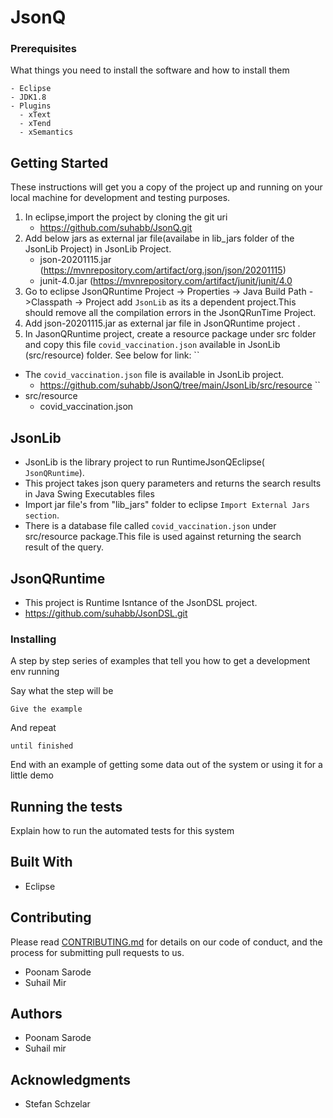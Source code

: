# JsonQ

### Prerequisites

What things you need to install the software and how to install them

```
- Eclipse
- JDK1.8
- Plugins
  - xText
  - xTend
  - xSemantics    
```

## Getting Started

These instructions will get you a copy of the project up and running on your local machine for development and testing purposes. 

1. In eclipse,import the project by cloning the git uri
      - https://github.com/suhabb/JsonQ.git
2. Add below jars as external jar file(availabe in lib_jars folder of the JsonLib Project) in JsonLib Project.
    - json-20201115.jar (https://mvnrepository.com/artifact/org.json/json/20201115)
    - junit-4.0.jar (https://mvnrepository.com/artifact/junit/junit/4.0
3. Go to eclipse JsonQRuntime Project -> Properties -> Java Build Path ->Classpath -> Project add `JsonLib` as its a dependent project.This should remove all the compilation errors in the JsonQRunTime Project.
4. Add json-20201115.jar as external jar file in JsonQRuntime project .
5.  In JasonQRuntime project, create a resource package under src folder and copy this file ``covid_vaccination.json`` available in JsonLib (src/resource) folder. See below for link:
 ``  
   - The ``covid_vaccination.json`` file is available in JsonLib project.
      - https://github.com/suhabb/JsonQ/tree/main/JsonLib/src/resource
  ``
  - src/resource
      - covid_vaccination.json
  
## JsonLib
  - JsonLib is the library project to run RuntimeJsonQEclipse( ``JsonQRuntime``).
  - This project takes json query parameters and returns the search results in Java Swing Executables files
  - Import jar file's from "lib_jars" folder to eclipse ``Import External Jars section``.
  - There is a database file called ``covid_vaccination.json`` under src/resource package.This file is used against returning the search result of the query.
 
## JsonQRuntime
  - This project is Runtime Isntance of the JsonDSL project.
  - https://github.com/suhabb/JsonDSL.git
     
### Installing

A step by step series of examples that tell you how to get a development env running

Say what the step will be

```
Give the example
```

And repeat

```
until finished
```

End with an example of getting some data out of the system or using it for a little demo

## Running the tests

Explain how to run the automated tests for this system


## Built With

* Eclipse 

## Contributing

Please read [CONTRIBUTING.md](https://gist.github.com/PurpleBooth/b24679402957c63ec426) for details on our code of conduct, and the process for submitting pull requests to us.
 - Poonam Sarode
 - Suhail Mir


## Authors

* Poonam Sarode
* Suhail mir

## Acknowledgments

* Stefan Schzelar

